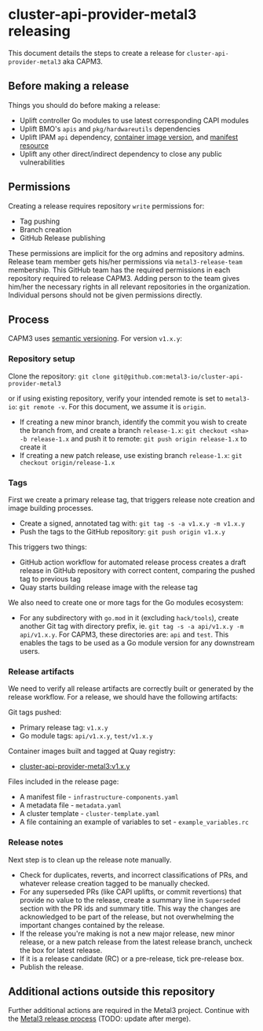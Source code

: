 # cluster-api-provider-metal3 releasing

This document details the steps to create a release for
`cluster-api-provider-metal3` aka CAPM3.

## Before making a release

Things you should do before making a release:

- Uplift controller Go modules to use latest corresponding CAPI modules
- Uplift BMO's `apis` and `pkg/hardwareutils` dependencies
- Uplift IPAM `api` dependency,
  [container image version](https://github.com/metal3-io/cluster-api-provider-metal3/blob/main/config/ipam/image_patch.yaml),
  and [manifest resource](https://github.com/metal3-io/cluster-api-provider-metal3/blob/main/config/ipam/kustomization.yaml)
- Uplift any other direct/indirect dependency to close any public
  vulnerabilities

## Permissions

Creating a release requires repository `write` permissions for:

- Tag pushing
- Branch creation
- GitHub Release publishing

These permissions are implicit for the org admins and repository admins.
Release team member gets his/her permissions via `metal3-release-team`
membership. This GitHub team has the required permissions in each repository
required to release CAPM3. Adding person to the team gives him/her the necessary
rights  in all relevant repositories in the organization. Individual persons
should not be given permissions directly.

## Process

CAPM3 uses [semantic versioning](https://semver.org). For version `v1.x.y`:

### Repository setup

Clone the repository:
`git clone git@github.com:metal3-io/cluster-api-provider-metal3`

or if using existing repository, verify your intended remote is set to
`metal3-io`: `git remote -v`. For this document, we assume it is `origin`.

- If creating a new minor branch, identify the commit you wish to create the
  branch from, and create a branch `release-1.x`:
  `git checkout <sha> -b release-1.x` and push it to remote:
  `git push origin release-1.x` to create it
- If creating a new patch release, use existing branch `release-1.x`:
  `git checkout origin/release-1.x`

### Tags

First we create a primary release tag, that triggers release note creation and
image building processes.

- Create a signed, annotated tag with: `git tag -s -a v1.x.y -m v1.x.y`
- Push the tags to the GitHub repository: `git push origin v1.x.y`

This triggers two things:

- GitHub action workflow for automated release process creates a draft release
  in GitHub repository with correct content, comparing the pushed tag to
  previous tag
- Quay starts building release image with the release tag

We also need to create one or more tags for the Go modules ecosystem:

- For any subdirectory with `go.mod` in it (excluding `hack/tools`), create
  another Git tag with directory prefix, ie.
  `git tag -s -a api/v1.x.y -m api/v1.x.y`.
  For CAPM3, these directories are: `api` and `test`. This enables the
  tags to be used as a Go module version for any downstream users.

### Release artifacts

We need to verify all release artifacts are correctly built or generated by
the release workflow. For a release, we should have the following artifacts:

Git tags pushed:

- Primary release tag: `v1.x.y`
- Go module tags: `api/v1.x.y`, `test/v1.x.y`

Container images built and tagged at Quay registry:

- [cluster-api-provider-metal3:v1.x.y](https://quay.io/repository/metal3-io/cluster-api-provider-metal3?tab=tags)

Files included in the release page:

- A manifest file - `infrastructure-components.yaml`
- A metadata file - `metadata.yaml`
- A cluster template - `cluster-template.yaml`
- A file containing an example of variables to set - `example_variables.rc`

### Release notes

Next step is to clean up the release note manually.

- Check for duplicates, reverts, and incorrect classifications of PRs, and
  whatever release creation tagged to be manually checked.
- For any superseded PRs (like CAPI uplifts, or commit revertions) that provide
  no value to the release, create a summary line in `Superseded` section with
  the PR ids and summary title. This way the changes are acknowledged to be part
  of the release, but not overwhelming the important changes contained by the
  release.
- If the release you're making is not a new major release, new minor release,
  or a new patch release from the latest release branch, uncheck the box for
  latest release.
- If it is a release candidate (RC) or a pre-release, tick pre-release box.
- Publish the release.

## Additional actions outside this repository

Further additional actions are required in the Metal3 project. Continue with the
[Metal3 release process](https://github.com/metal3-io/metal3-docs/pull/321)
(TODO: update after merge).
